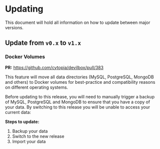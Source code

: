 # Updating

This document will hold all information on how to update between major versions.


## Update from `v0.x` to `v1.x`

### Docker Volumes

**PR:** https://github.com/cytopia/devilbox/pull/383

This feature will move all data directories (MySQL, PostgreSQL, MongoDB and others) to Docker
volumes for best-practice and compatibility reasons on different operating systems.

Before updating to this release, you will need to manually trigger a backup of MySQL,
PostgreSQL and MongoDB to ensure that you have a copy of your data. By switching to this release
you will be unable to access your current data:

**Steps to update:**

1. Backup your data
2. Switch to the new release
3. Import your data
